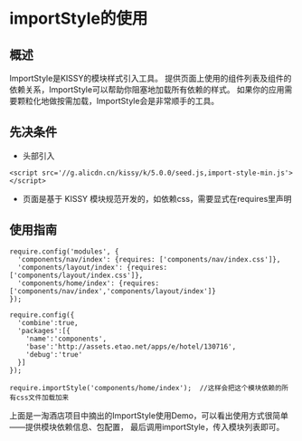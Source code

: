 # importStyle的使用

## 概述

ImportStyle是KISSY的模块样式引入工具。 提供页面上使用的组件列表及组件的依赖关系，ImportStyle可以帮助你阻塞地加载所有依赖的样式。 如果你的应用需要颗粒化地做按需加载，ImportStyle会是非常顺手的工具。
## 先决条件
- 头部引入
```
<script src='//g.alicdn.cn/kissy/k/5.0.0/seed.js,import-style-min.js'></script>
```
- 页面是基于 KISSY 模块规范开发的，如依赖css，需要显式在requires里声明

## 使用指南

```
require.config('modules', {
  'components/nav/index': {requires: ['components/nav/index.css']},
  'components/layout/index': {requires: ['components/layout/index.css']},
  'components/home/index': {requires: ['components/nav/index','components/layout/index']}
});

require.config({
  'combine':true,
  'packages':[{
    'name':'components',
    'base':'http://assets.etao.net/apps/e/hotel/130716',
    'debug':'true'
  }]
});

require.importStyle('components/home/index');  //这样会把这个模块依赖的所有css文件加载加来
```
上面是一淘酒店项目中摘出的ImportStyle使用Demo，可以看出使用方式很简单——提供模块依赖信息、包配置， 最后调用importStyle，传入模块列表即可。
